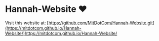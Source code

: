# Hannah-Website ❤️

Visit this website at: [https://github.com/MitDotCom/Hannah-Website.git](https://mitdotcom.github.io/Hannah-Website/)https://mitdotcom.github.io/Hannah-Website/
